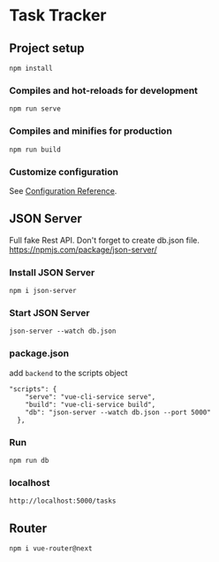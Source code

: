 # Task Tracker

## Project setup
```
npm install
```

### Compiles and hot-reloads for development
```
npm run serve
```

### Compiles and minifies for production
```
npm run build
```

### Customize configuration
See [Configuration Reference](https://cli.vuejs.org/config/).


## JSON Server
Full fake Rest API. Don't forget to create db.json file.       
https://npmjs.com/package/json-server/

### Install JSON Server
```
npm i json-server
```

### Start JSON Server
```
json-server --watch db.json
```

### package.json
add `backend` to the scripts object
```
"scripts": {
    "serve": "vue-cli-service serve",
    "build": "vue-cli-service build",
    "db": "json-server --watch db.json --port 5000"
  },
```

### Run
```
npm run db
```

### localhost
```
http://localhost:5000/tasks
```


## Router
```
npm i vue-router@next
```
